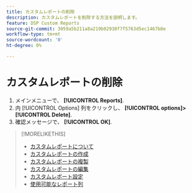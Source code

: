 ```yaml
---
title: カスタムレポートの削除
description: カスタムレポートを削除する方法を説明します。
feature: DSP Custom Reports
source-git-commit: 3059a5b211a8a219b02930f7f5763d5ec1467b8e
workflow-type: tm+mt
source-wordcount: '0'
ht-degree: 0%

---
```


# カスタムレポートの削除

1. メインメニューで、 **[!UICONTROL Reports]**.
1. 内 [!UICONTROL Options] 列をクリックし、 **[!UICONTROL options]>[!UICONTROL Delete]**.
1. 確認メッセージで、 **[!UICONTROL OK]**.

>[!MORELIKETHIS]
>
>* [カスタムレポートについて](/help/dsp/reports/report-about.md)
>* [カスタムレポートの作成](/help/dsp/reports/report-create.md)
>* [カスタムレポートの複製](/help/dsp/reports/report-copy.md)
>* [カスタムレポートの編集](/help/dsp/reports/report-edit.md)
>* [カスタムレポート設定](/help/dsp/reports/report-settings.md)
>* [使用可能なレポート列](/help/dsp/reports/report-columns.md)


